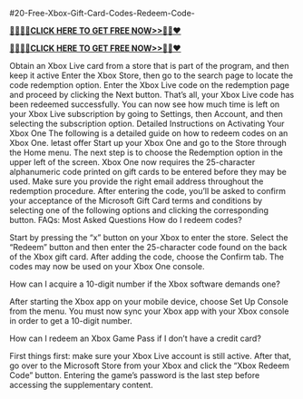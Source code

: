 #20-Free-Xbox-Gift-Card-Codes-Redeem-Code-



 **[🚩🚩🚩🚩CLICK HERE TO GET FREE NOW>>🦚🦚❤️](https://cutt.ly/SeVJN6y3)**
 
 **[🚩🚩🚩🚩CLICK HERE TO GET FREE NOW>>🦚🦚❤️](https://cutt.ly/SeVJN6y3)**

Obtain an Xbox Live card from a store that is part of the program, and then keep it active
Enter the Xbox Store, then go to the search page to locate the code redemption option.
Enter the Xbox Live code on the redemption page and proceed by clicking the Next button. That’s all, your Xbox Live code has been redeemed successfully. You can now see how much time is left on your Xbox Live subscription by going to Settings, then Account, and then selecting the subscription option.
Detailed Instructions on Activating Your Xbox One
The following is a detailed guide on how to redeem codes on an Xbox One.
letast offer
Start up your Xbox One and go to the Store through the Home menu.
The next step is to choose the Redemption option in the upper left of the screen.
Xbox One now requires the 25-character alphanumeric code printed on gift cards to be entered before they may be used. Make sure you provide the right email address throughout the redemption procedure.
After entering the code, you’ll be asked to confirm your acceptance of the Microsoft Gift Card terms and conditions by selecting one of the following options and clicking the corresponding button.
FAQs: Most Asked Questions
How do I redeem codes?

Start by pressing the “x” button on your Xbox to enter the store. Select the “Redeem” button and then enter the 25-character code found on the back of the Xbox gift card. After adding the code, choose the Confirm tab. The codes may now be used on your Xbox One console.

How can I acquire a 10-digit number if the Xbox software demands one?

After starting the Xbox app on your mobile device, choose Set Up Console from the menu. You must now sync your Xbox app with your Xbox console in order to get a 10-digit number.

How can I redeem an Xbox Game Pass if I don’t have a credit card?

First things first: make sure your Xbox Live account is still active. After that, go over to the Microsoft Store from your Xbox and click the “Xbox Redeem Code” button. Entering the game’s password is the last step before accessing the supplementary content.





